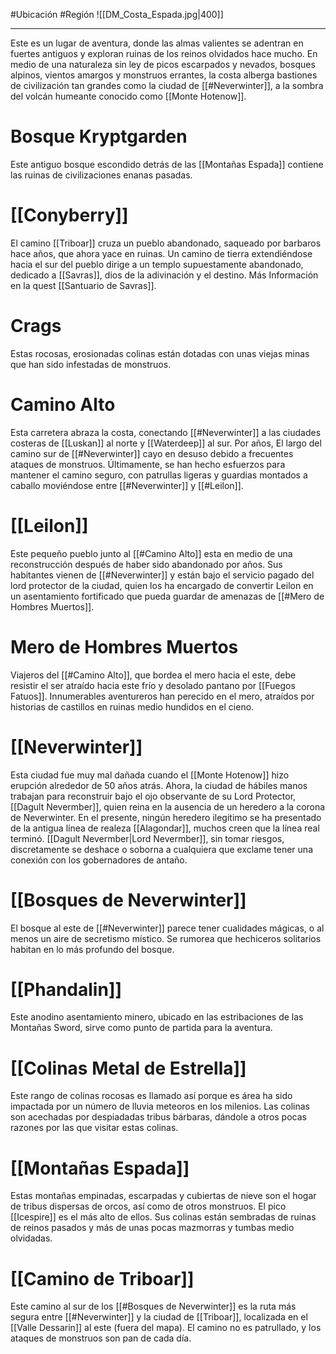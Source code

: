 #Ubicación #Región
![[DM_Costa_Espada.jpg|400]]
***
Este es un lugar de aventura, donde las almas valientes se adentran en fuertes antiguos y exploran ruinas de los reinos olvidados hace mucho. En medio de una naturaleza sin ley de picos escarpados y nevados, bosques alpinos, vientos amargos y monstruos errantes, la costa alberga bastiones de civilización tan grandes como la ciudad de [[#Neverwinter]], a la sombra del volcán humeante conocido como [[Monte Hotenow]].
# Bosque Kryptgarden 
Este antiguo bosque escondido detrás de las [[Montañas Espada]] contiene las ruinas de civilizaciones enanas pasadas.
# [[Conyberry]]
El camino [[Triboar]] cruza un pueblo abandonado, saqueado por barbaros hace años, que ahora yace en ruinas. Un camino de tierra extendiéndose hacia el sur del pueblo dirige a un templo supuestamente abandonado, dedicado a [[Savras]], dios de la adivinación y el destino.
Más Información en la quest [[Santuario de Savras]].
# Crags
Estas rocosas, erosionadas colinas están dotadas con unas viejas minas que han sido infestadas de monstruos. 
# Camino Alto
Esta carretera abraza la costa, conectando [[#Neverwinter]] a las ciudades costeras de [[Luskan]] al norte y [[Waterdeep]] al sur. Por años, El largo del camino sur de [[#Neverwinter]] cayo en desuso debido a frecuentes ataques de monstruos. Últimamente, se han hecho esfuerzos para mantener el camino seguro, con patrullas ligeras y guardias montados a caballo moviéndose entre [[#Neverwinter]] y [[#Leilon]].
# [[Leilon]]
Este pequeño pueblo junto al [[#Camino Alto]] esta en medio de una reconstrucción después de haber sido abandonado por años. Sus habitantes vienen de [[#Neverwinter]] y están bajo el servicio pagado del lord protector de la ciudad, quien los ha encargado de convertir Leilon en un asentamiento fortificado que pueda guardar de amenazas de [[#Mero de Hombres Muertos]].
# Mero de Hombres Muertos
Viajeros del [[#Camino Alto]], que bordea el mero hacia el este, debe resistir el ser atraído hacia este frío y desolado pantano por [[Fuegos Fatuos]]. Innumerables aventureros han perecido en el mero, atraídos por historias de castillos en ruinas medio hundidos en el cieno.
# [[Neverwinter]]
Esta ciudad fue muy mal dañada cuando el [[Monte Hotenow]] hizo erupción alrededor de 50 años atrás. Ahora, la ciudad de hábiles manos trabajan para reconstruir bajo el ojo observante de su Lord Protector, [[Dagult Nevermber]], quien reina en la ausencia de un heredero a la corona de Neverwinter. En el presente, ningún heredero ilegitimo se ha presentado de la antigua línea de realeza [[Alagondar]], muchos creen que la línea real terminó. [[Dagult Nevermber|Lord Nevermber]], sin tomar riesgos, discretamente se deshace o soborna a cualquiera que exclame tener una conexión con los gobernadores de antaño. 
# [[Bosques de Neverwinter]]
El bosque al este de [[#Neverwinter]] parece tener cualidades mágicas, o al menos un aire de secretismo místico. Se rumorea que hechiceros solitarios habitan en lo más profundo del bosque.
# [[Phandalin]]
Este anodino asentamiento minero, ubicado en las estribaciones de las Montañas Sword, sirve como punto de partida para la aventura.
# [[Colinas Metal de Estrella]]
Este rango de colinas rocosas es llamado así porque es área ha sido impactada por un número de lluvia meteoros en los milenios. Las colinas son acechadas por despiadadas tribus bárbaras, dándole a otros pocas razones por las que visitar estas colinas.
# [[Montañas Espada]]
Estas montañas empinadas, escarpadas y cubiertas de nieve son el hogar de tribus dispersas de orcos, así como de otros monstruos. El pico [[Icespire]] es el más alto de ellos. Sus colinas están sembradas de ruinas de reinos pasados y más de unas pocas mazmorras y tumbas medio olvidadas.
# [[Camino de Triboar]]
Este camino al sur de los [[#Bosques de Neverwinter]] es la ruta más segura entre [[#Neverwinter]] y la ciudad de [[Triboar]], localizada en el [[Valle Dessarin]] al este (fuera del mapa). El camino no es patrullado, y los ataques de monstruos son pan de cada día.